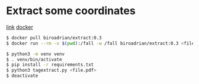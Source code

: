 # Extract some coordinates

[link](https://stackoverflow.com/questions/22898145/how-to-extract-text-and-text-coordinates-from-a-pdf-file/69151177#69151177)
[docker](https://hub.docker.com/r/biroadrian/extract)
```bash
$ docker pull biroadrian/extract:0.3
$ docker run --rm -v $(pwd):/fall -w /fall biroadrian/extract:0.3 <file.pdf>
```
```bash
$ python3 -m venv venv
$ . venv/bin/activate
$ pip install -r requirements.txt
$ python3 tagextract.py <file.pdf>
$ deactivate
```

